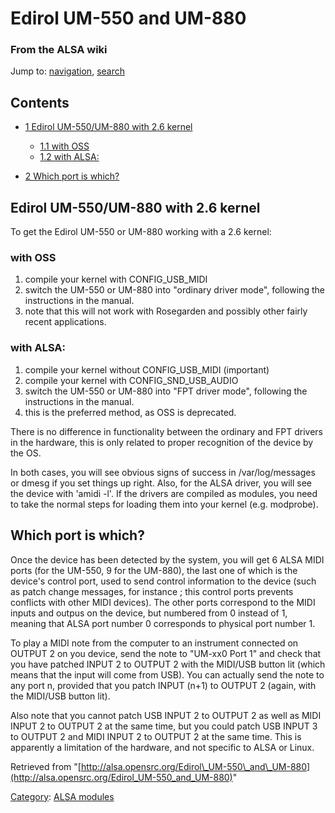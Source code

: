 Edirol UM-550 and UM-880
========================

### From the ALSA wiki

Jump to: [navigation](#mw-head), [search](#p-search)

Contents
--------

-   [1 Edirol UM-550/UM-880 with 2.6
    kernel](#Edirol_UM-550.2FUM-880_with_2.6_kernel)
    -   [1.1 with OSS](#with_OSS)
    -   [1.2 with ALSA:](#with_ALSA:)

-   [2 Which port is which?](#Which_port_is_which.3F)

Edirol UM-550/UM-880 with 2.6 kernel
------------------------------------

To get the Edirol UM-550 or UM-880 working with a 2.6 kernel:

### with OSS

1.  compile your kernel with CONFIG\_USB\_MIDI
2.  switch the UM-550 or UM-880 into "ordinary driver mode", following
    the instructions in the manual.
3.  note that this will not work with Rosegarden and possibly other
    fairly recent applications.

### with ALSA:

1.  compile your kernel without CONFIG\_USB\_MIDI (important)
2.  compile your kernel with CONFIG\_SND\_USB\_AUDIO
3.  switch the UM-550 or UM-880 into "FPT driver mode", following the
    instructions in the manual.
4.  this is the preferred method, as OSS is deprecated.

There is no difference in functionality between the ordinary and FPT
drivers in the hardware, this is only related to proper recognition of
the device by the OS.

In both cases, you will see obvious signs of success in
/var/log/messages or dmesg if you set things up right. Also, for the
ALSA driver, you will see the device with 'amidi -l'. If the drivers are
compiled as modules, you need to take the normal steps for loading them
into your kernel (e.g. modprobe).

Which port is which?
--------------------

Once the device has been detected by the system, you will get 6 ALSA
MIDI ports (for the UM-550, 9 for the UM-880), the last one of which is
the device's control port, used to send control information to the
device (such as patch change messages, for instance ; this control ports
prevents conflicts with other MIDI devices). The other ports correspond
to the MIDI inputs and outpus on the device, but numbered from 0 instead
of 1, meaning that ALSA port number 0 corresponds to physical port
number 1.

To play a MIDI note from the computer to an instrument connected on
OUTPUT 2 on you device, send the note to "UM-xx0 Port 1" and check that
you have patched INPUT 2 to OUTPUT 2 with the MIDI/USB button lit (which
means that the input will come from USB). You can actually send the note
to any port n, provided that you patch INPUT (n+1) to OUTPUT 2 (again,
with the MIDI/USB button lit).

Also note that you cannot patch USB INPUT 2 to OUTPUT 2 as well as MIDI
INPUT 2 to OUTPUT 2 at the same time, but you could patch USB INPUT 3 to
OUTPUT 2 and MIDI INPUT 2 to OUTPUT 2 at the same time. This is
apparently a limitation of the hardware, and not specific to ALSA or
Linux.

Retrieved from
"[http://alsa.opensrc.org/Edirol\_UM-550\_and\_UM-880](http://alsa.opensrc.org/Edirol_UM-550_and_UM-880)"

[Category](/Special:Categories "Special:Categories"): [ALSA
modules](/Category:ALSA_modules "Category:ALSA modules")

